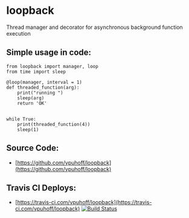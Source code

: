 # loopback
Thread manager and decorator for asynchronous background function execution

## Simple usage in code:
```
from loopback import manager, loop
from time import sleep

@loop(manager, interval = 1)
def threaded_function(arg):
    print("running ")
    sleep(arg)
    return 'OK'


while True:
    print(threaded_function(4))
    sleep(1)
```

## Source Code:
* [https://github.com/vpuhoff/loopback](https://github.com/vpuhoff/loopback)

## Travis CI Deploys:
* [https://travis-ci.com/vpuhoff/loopback](https://travis-ci.com/vpuhoff/loopback) [![Build Status](https://travis-ci.com/vpuhoff/loopback.svg?branch=master)](https://travis-ci.com/vpuhoff/loopback)
